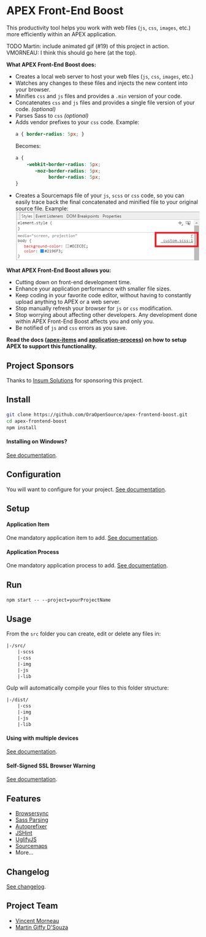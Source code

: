 # APEX Front-End Boost
This productivity tool helps you work with web files (`js`, `css`, `images`, etc.) more efficiently within an APEX application.

TODO Martin: include animated gif (#19) of this project in action. VMORNEAU: I think this should go here (at the top).

**What APEX Front-End Boost does:**
- Creates a local web server to host your web files (`js`, `css`, `images`, etc.)
- Watches any changes to these files and injects the new content into your browser.
- Minifies `css` and `js` files and provides a `.min` version of your code.
- Concatenates `css` and `js` files and provides a single file version of your code. *(optional)*
- Parses Sass to `css` *(optional)*
- Adds vendor prefixes to your `css` code. Example:  
    ```css
    a { border-radius: 5px; }
    ```
    Becomes:  
    ```css
    a {
        -webkit-border-radius: 5px;
           -moz-border-radius: 5px;
                border-radius: 5px;
    }
    ```
- Creates a Sourcemaps file of your `js`, `scss` or `css` code, so you can easily trace back the final concatenated and minified file to your original source file. Example:
    ![](docs/sourcemaps.png)

**What APEX Front-End Boost allows you:**
- Cutting down on front-end development time.
- Enhance your application performance with smaller file sizes.
- Keep coding in your favorite code editor, without having to constantly upload anything to APEX or a web server.
- Stop manually refresh your browser for `js` or `css` modification.
- Stop worrying about affecting other developers. Any development done within APEX Front-End Boost affects you and only you.
- Be notified of `js` and `css` errors as you save.

**Read the docs ([apex-items](docs/application-item.md) and [application-process](docs/application-process.md)) on how to setup APEX to support this functionality.**

## Project Sponsors
Thanks to [Insum Solutions](http://insum.ca/) for sponsoring this project.

## Install
```bash
git clone https://github.com/OraOpenSource/apex-frontend-boost.git
cd apex-frontend-boost
npm install
```

#### Installing on Windows?
[See documentation](/docs/windows.md).

## Configuration
You will want to configure for your project. [See documentation](/docs/config.json.md).

## Setup
#### Application Item
One mandatory application item to add. [See documentation](/docs/application-item.md).

#### Application Process
One mandatory application process to add. [See documentation](/docs/application-process.md).

## Run
`npm start -- --project=yourProjectName`

## Usage
From the `src` folder you can create, edit or delete any files in:
```
|-/src/
	|-scss
    |-css
    |-img
    |-js
    |-lib
```

Gulp will automatically compile your files to this folder structure:
```
|-/dist/
    |-css
    |-img
    |-js
    |-lib
```

#### Using with multiple devices
[See documentation](/docs/multiple-devices.md).

#### Self-Signed SSL Browser Warning
[See documentation](/docs/ssl-warning.md).

## Features
- [Browsersync](http://www.browsersync.io/)
- [Sass Parsing](http://sass-lang.com/)
- [Autoprefixer](https://github.com/postcss/autoprefixer)
- [JSHint](http://jshint.com/)
- [UglifyJS](https://github.com/terinjokes/gulp-uglify)
- [Sourcemaps](https://www.npmjs.com/package/gulp-sourcemaps)
- More...

## Changelog
[See changelog](changelog.md).

## Project Team
- [Vincent Morneau](https://github.com/vincentmorneau)
- [Martin Giffy D'Souza](https://github.com/martindsouza)
